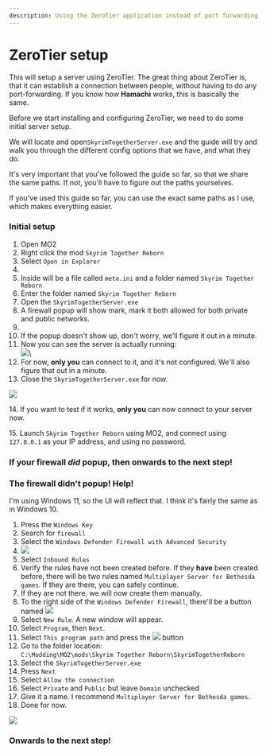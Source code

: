 ```yaml
---
description: Using the ZeroTier application instead of port forwarding
---
```


# ZeroTier setup

This will setup a server using ZeroTier. The great thing about ZeroTier is, that it can establish a connection between people, without having to do any port-forwarding. If you know how **Hamachi** works, this is basically the same.

Before we start installing and configuring ZeroTier, we need to do some initial server setup.

We will locate and open`SkyrimTogetherServer.exe` and the guide will try and walk you through the different config options that we have, and what they do.

It's very important that you've followed the guide so far, so that we share the same paths. If not, you'll have to figure out the paths yourselves.

If you've used this guide so far, you can use the exact same paths as I use, which makes everything easier.

### Initial setup

1. Open MO2
2. Right click the mod `Skyrim Together Reborn`
3. Select `Open in Explorer`
4. <img src="https://shx.is/5BzT3n7WX.png" alt="" data-size="original">
5. Inside will be a file called `meta.ini` and a folder named `Skyrim Together Reborn`
6. Enter the folder named `Skyrim Together Reborn`
7. Open the `SkyrimTogetherServer.exe`
8. A firewall popup will show mark, mark it both allowed for both private and public networks.
9. <img src="https://shx.is/5BzTNr2rT.png" alt="" data-size="original">
10. If the popup doesn't show up, don't worry, we'll figure it out in a minute.
11. Now you can see the server is actually running:\
    ![](https://shx.is/5BzUvqRTO.png)\\
12. For now, **only you** can connect to it, and it's not configured. We'll also figure that out in a minute.
13. Close the `SkyrimTogetherServer.exe` for now.

![](https://shx.is/5BzWiRKr7.gif)

14\. If you want to test if it works, **only you** can now connect to your server now.

15\. Launch `Skyrim Together Reborn` using MO2, and connect using `127.0.0.1` as your IP address, and using no password.

### If your firewall _did_ popup, then onwards to the next step!

###

### The firewall didn't popup! Help!

I'm using Windows 11, so the UI will reflect that. I think it's fairly the same as in Windows 10.

1. Press the `Windows Key`
2. Search for `firewall`
3. Select the `Windows Defender Firewall with Advanced Security`
4. ![](https://shx.is/5BzXk19Mc.png)
5. Select `Inbound Rules`
6. Verify the rules have not been created before. If they **have** been created before, there will be two rules named `Multiplayer Server for Bethesda games`. If they are there, you can safely continue.
7. If they are not there, we will now create them manually.
8. To the right side of the `Windows Defender Firewall`, there'll be a button named ![](https://shx.is/5BzYyMbqm.png)
9. Select `New Rule`. A new window will appear.
10. Select `Program`, then `Next`.
11. Select `This program path` and press the ![](https://shx.is/5BzZ2ocvz.png) button
12. Go to the folder location:\
    `C:\Modding\MO2\mods\Skyrim Together Reborn\SkyrimTogetherReborn`
13. Select the `SkyrimTogetherServer.exe`
14. Press `Next`
15. Select `Allow the connection`
16. Select `Private` and `Public` but leave `Domain` unchecked
17. Give it a name. I recommend `Multiplayer Server for Bethesda games`.
18. Done for now.

![](https://shx.is/5Bz\_DM9wr.gif)

### Onwards to the next step!
